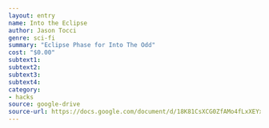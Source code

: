 ```yaml
---
layout: entry 
name: Into the Eclipse
author: Jason Tocci
genre: sci-fi
summary: "Eclipse Phase for Into The Odd"
cost: "$0.00"
subtext1: 
subtext2: 
subtext3: 
subtext4: 
category:
- hacks
source: google-drive
source-url: https://docs.google.com/document/d/18K81CsXCG0ZfAMo4fLxXEYxjadd3C-zdeSTLBYT6ggI/edit
---
```

